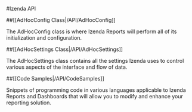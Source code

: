 #Izenda API

##[[AdHocConfig Class|/API/AdHocConfig]]

The AdHocConfig class is where Izenda Reports will perform all of its initialization and configuration.

##[[AdHocSettings Class|/API/AdHocSettings]]

The AdHocSettings class contains all the settings Izenda uses to control various aspects of the interface and flow of data.

##[[Code Samples|/API/CodeSamples]]

Snippets of programming code in various languages applicable to Izenda Reports and Dashboards that will allow you to modify and enhance your reporting solution.

